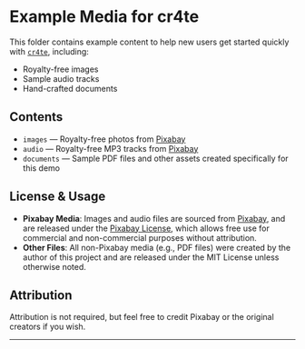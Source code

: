 # Example Media for cr4te

This folder contains example content to help new users get started quickly with [`cr4te`](https://github.com/vger-6/cr4te), including:

- Royalty-free images
- Sample audio tracks
- Hand-crafted documents

## Contents

- `images` — Royalty-free photos from [Pixabay](https://pixabay.com/)
- `audio` — Royalty-free MP3 tracks from [Pixabay](https://pixabay.com/)
- `documents` — Sample PDF files and other assets created specifically for this demo

## License & Usage

- **Pixabay Media**: Images and audio files are sourced from [Pixabay](https://pixabay.com/), and are released under the [Pixabay License](https://pixabay.com/service/license/), which allows free use for commercial and non-commercial purposes without attribution.
- **Other Files**: All non-Pixabay media (e.g., PDF files) were created by the author of this project and are released under the MIT License unless otherwise noted.

## Attribution

Attribution is not required, but feel free to credit Pixabay or the original creators if you wish.

---

